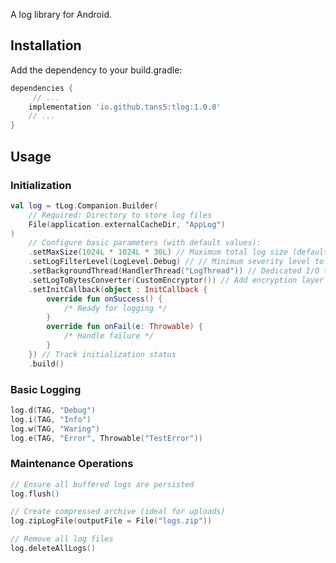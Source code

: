 
A log library for Android. 

## Installation

Add the dependency to your build.gradle:
```Groovy
dependencies {
	 // ...
    implementation 'io.github.tans5:tlog:1.0.0'
    // ...
}
```

## Usage

### Initialization
```Kotlin
val log = tLog.Companion.Builder(
    // Required: Directory to store log files
    File(application.externalCacheDir, "AppLog")
)
    // Configure basic parameters (with default values):
    .setMaxSize(1024L * 1024L * 30L) // Maximum total log size (default = 30MB)
    .setLogFilterLevel(LogLevel.Debug) // // Minimum severity level to record
    .setBackgroundThread(HandlerThread("LogThread")) // Dedicated I/O thread
    .setLogToBytesConverter(CustomEncryptor()) // Add encryption layer
    .setInitCallback(object : InitCallback {
        override fun onSuccess() {
            /* Ready for logging */
        }
        override fun onFail(e: Throwable) {
            /* Handle failure */
        }
    }) // Track initialization status
    .build()
```

### Basic Logging
```Kotlin
log.d(TAG, "Debug")
log.i(TAG, "Info")
log.w(TAG, "Waring")
log.e(TAG, "Error", Throwable("TestError"))
```

### Maintenance Operations
```Kotlin
// Ensure all buffered logs are persisted
log.flush() 

// Create compressed archive (ideal for uploads)
log.zipLogFile(outputFile = File("logs.zip"))

// Remove all log files
log.deleteAllLogs()
```